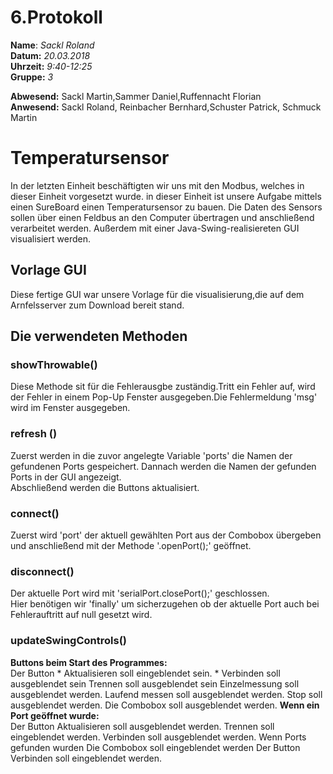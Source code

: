 # 6.Protokoll  
  
  **Name**:  *Sackl Roland*  
  **Datum:** *20.03.2018*  
  **Uhrzeit:** *9:40-12:25*  
  **Gruppe:** *3*  
  
  **Abwesend:**  Sackl Martin,Sammer Daniel,Ruffennacht Florian  
  **Anwesend:**  Sackl Roland, Reinbacher Bernhard,Schuster Patrick, Schmuck Martin   


 # Temperatursensor

In der letzten Einheit beschäftigten wir uns mit den Modbus, welches in dieser Einheit vorgesetzt wurde. in dieser Einheit ist unsere Aufgabe mittels einen SureBoard einen Temperatursensor zu bauen. Die Daten des Sensors sollen über einen Feldbus an den Computer übertragen und anschließend verarbeitet werden. Außerdem mit einer Java-Swing-realisiereten GUI visualisiert werden.  

 ## Vorlage GUI     

Diese fertige GUI war unsere Vorlage für die visualisierung,die auf dem Arnfelsserver zum Download bereit stand.  

  ## Die verwendeten Methoden     


  ### showThrowable()        
Diese Methode sit für die Fehlerausgbe zuständig.Tritt ein Fehler auf, wird der Fehler in einem Pop-Up Fenster ausgegeben.Die Fehlermeldung 'msg' wird im Fenster ausgegeben.



### refresh ()   
Zuerst werden in die zuvor angelegte Variable 'ports' die Namen der gefundenen Ports gespeichert. Dannach werden die Namen der gefunden Ports in der GUI angezeigt.  
Abschließend werden die Buttons aktualisiert.    


### connect()  
Zuerst wird 'port' der aktuell gewählten Port aus der Combobox übergeben und anschließend mit der Methode  '.openPort();' geöffnet.   

### disconnect()    
Der aktuelle Port wird mit 'serialPort.closePort();' geschlossen.   
Hier benötigen wir 'finally' um sicherzugehen ob der aktuelle Port auch bei Fehlerauftritt auf null gesetzt wird.  


### updateSwingControls()  

**Buttons beim Start des Programmes:**  
 Der Button * Aktualisieren soll eingeblendet sein.
            * Verbinden soll ausgeblendet sein
            Trennen soll ausgeblendet sein
            Einzelmessung soll ausgeblendet werden.
            Laufend messen soll ausgeblendet werden.
            Stop soll ausgeblendet werden.
Die Combobox soll ausgeblendet werden.
**Wenn ein Port geöffnet wurde:**  
Der Button Aktualisieren soll ausgeblendet werden.
           Trennen soll eingeblendet werden.
           Verbinden soll ausgeblendet werden.
Wenn Ports gefunden wurden
Die Combobox soll eingeblendet werden
Der Button Verbinden soll eingeblendet werden.





